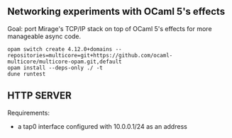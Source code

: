 ## Networking experiments with OCaml 5's effects

Goal: port Mirage's TCP/IP stack on top of OCaml 5's effects for 
more manageable async code.

```
opam switch create 4.12.0+domains --repositories=multicore=git+https://github.com/ocaml-multicore/multicore-opam.git,default
opam install --deps-only ./ -t
dune runtest
```


## HTTP SERVER

Requirements: 
- a tap0 interface configured with 10.0.0.1/24 as an address

